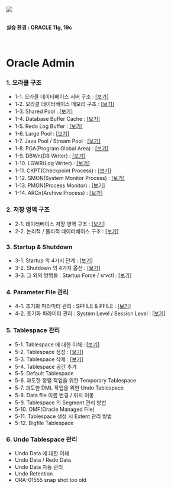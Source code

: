 
<img src="https://github.com/corvina1208/Oracle_Admin/assets/157337929/715f35d6-0331-4da1-851a-b91bf6b0508d.png">  
<br/>
<br/>

**실습 환경 : ORACLE 11g, 19c**  

<br/>

# Oracle Admin

### 1. 오라클 구조
- 1-1. 오라클 데이터베이스 서버 구조 : [[보기]](https://github.com/corvina1208/Oracle_Admin/blob/main/1-1.%20%EC%98%A4%EB%9D%BC%ED%81%B4%20%EB%8D%B0%EC%9D%B4%ED%84%B0%EB%B2%A0%EC%9D%B4%EC%8A%A4%20%EC%84%9C%EB%B2%84%20%EA%B5%AC%EC%A1%B0.md)
- 1-2. 오라클 데이터베이스 메모리 구조 : [[보기]](https://github.com/corvina1208/Oracle_Admin/blob/main/1-2.%20%EC%98%A4%EB%9D%BC%ED%81%B4%20%EB%8D%B0%EC%9D%B4%ED%84%B0%EB%B2%A0%EC%9D%B4%EC%8A%A4%20%EB%A9%94%EB%AA%A8%EB%A6%AC%20%EA%B5%AC%EC%A1%B0.md)
- 1-3. Shared Pool : [[보기]](https://github.com/corvina1208/Oracle_Admin/blob/main/1-3.%20Shared%20Pool.md)
- 1-4. Database Buffer Cache : [[보기]](https://github.com/corvina1208/Oracle_Admin/blob/main/1-4.%20Database%20Buffer%20Cache.md)
- 1-5. Redo Log Buffer : [[보기]](https://github.com/corvina1208/Oracle_Admin/blob/main/1-5.%20Redo%20Log%20Buffer.md)
- 1-6. Large Pool : [[보기]](https://github.com/corvina1208/Oracle_Admin/blob/main/1-6.%20Large%20Pool.md)
- 1-7. Java Pool / Stream Pool : [[보기]](https://github.com/corvina1208/Oracle_Admin/blob/main/1-7.%20Java%20Pool%2C%20Stream%20Pool.md)
- 1-8. PGA(Program Global Area) : [[보기]](https://github.com/corvina1208/Oracle_Admin/blob/main/1-8.%20PGA.md)
- 1-9. DBWn(DB Writer) : [[보기]](https://github.com/corvina1208/Oracle_Admin/blob/main/1-9.%20DBWn(DB%20Writer).md)
- 1-10. LGWR(Log Writer) : [[보기]](https://github.com/corvina1208/Oracle_Admin/blob/main/1-10.%20LGWR(Log%20Writer).md)
- 1-11. CKPT(Checkpoint Process) : [[보기]](https://github.com/corvina1208/Oracle_Admin/blob/main/1-11.%20CKPT(Checkpoint%20Process).md)
- 1-12. SMON(System Monitor Process) : [[보기]](https://github.com/corvina1208/Oracle_Admin/blob/main/1-12.%20SMON(System%20Monitor%20Process).md)
- 1-13. PMON(Process Monitor) : [[보기]](https://github.com/corvina1208/Oracle_Admin/blob/main/1-13.%20PMON(Process%20Monitor).md)
- 1-14. ARCn(Archive Process) : [[보기]](https://github.com/corvina1208/Oracle_Admin/blob/main/1-14.%20ARCn(Archive%20Process).md)

### 2. 저장 영역 구조
- 2-1. 데이터베이스 저장 영역 구조 : [[보기]](https://github.com/corvina1208/Oracle_Admin/blob/main/2-1.%20%EB%8D%B0%EC%9D%B4%ED%84%B0%EB%B2%A0%EC%9D%B4%EC%8A%A4%20%EC%A0%80%EC%9E%A5%20%EC%98%81%EC%97%AD%20%EA%B5%AC%EC%A1%B0.md)
- 2-2. 논리적 / 물리적 데이터베이스 구조 : [[보기]](https://github.com/corvina1208/Oracle_Admin/blob/main/2-2.%20%EB%85%BC%EB%A6%AC%EC%A0%81%2C%20%EB%AC%BC%EB%A6%AC%EC%A0%81%20%EB%8D%B0%EC%9D%B4%ED%84%B0%EB%B2%A0%EC%9D%B4%EC%8A%A4%20%EA%B5%AC%EC%A1%B0.md)

### 3. Startup & Shutdown
- 3-1. Startup 의 4가지 단계 : [[보기]](https://github.com/corvina1208/Oracle_Admin/blob/main/3-1.%20Startup%20%EC%9D%98%204%EA%B0%80%EC%A7%80%20%EB%8B%A8%EA%B3%84.md)
- 3-2. Shutdown 의 4가지 옵션 : [[보기]](https://github.com/corvina1208/Oracle_Admin/blob/main/3-2.%20Shutdown%20%EC%9D%98%204%EA%B0%80%EC%A7%80%20%EC%98%B5%EC%85%98.md)
- 3-3. 그 외의 방법들 : Startup Force / srvctl : [[보기]](https://github.com/corvina1208/Oracle_Admin/blob/main/3-3.%20%EA%B7%B8%20%EC%99%B8%EC%9D%98%20%EB%B0%A9%EB%B2%95%EB%93%A4%20%3A%20Startup%20Force%2C%20srvctl.md)

### 4. Parameter File 관리
- 4-1. 초기화 파라미터 관리 : SPFILE & PFILE : [[보기]](https://www.notion.so/SPFILE-PFILE-09c6cc8a05b1424e9693540405cb42ed)
- 4-2. 초기화 파라미터 관리 : System Level / Session Level : [[보기]](https://www.notion.so/System-Level-Session-Level-0f88b5311ab24b46ab616d52db83df56)

### 5. Tablespace 관리
- 5-1. Tablespace 에 대한 이해 : [[보기]](https://www.notion.so/Tablespace-5a6af05bebca42919d52b5abcfbb5a82)
- 5-2. Tablespace 생성 : [[보기]](https://www.notion.so/Tablespace-e1d80a1cfbc94f138c6de064b7231dfa)
- 5-3. Tablespace 삭제 : [[보기]](https://www.notion.so/Tablespace-d8780304356d41fa996aa2cab24c7342)
- 5-4. Tablespace 공간 추가
- 5-5. Default Tablespace
- 5-6. 과도한 정렬 작업을 위한 Temporary Tablespace
- 5-7. 과도한 DML 작업을 위한 Undo Tablespace
- 5-8. Data file 이름 변경 / 위치 이동
- 5-9. Tablespace 의 Segment 관리 방법
- 5-10. OMF(Oracle Managed File)
- 5-11. Tablespace 생성 시 Extent 관리 방법
- 5-12. Bigfile Tablespace

### 6. Undo Tablespace 관리
- Undo Data 에 대한 이해
- Undo Data / Redo Data
- Undo Data 자동 관리
- Undo Retention
- ORA-01555 snap shot too old
